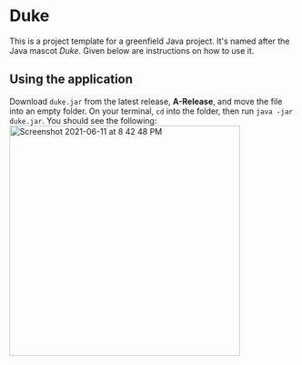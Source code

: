 # Duke

This is a project template for a greenfield Java project. It's named after the Java mascot _Duke_. Given below are instructions on how to use it.

## Using the application

Download `duke.jar` from the latest release, **A-Release**, and move the file into an empty folder. On your terminal, `cd` into the folder, then run `java -jar duke.jar`. You should see the following:
<img width="405" alt="Screenshot 2021-06-11 at 8 42 48 PM" src="https://user-images.githubusercontent.com/53945359/121688027-96c19780-caf5-11eb-908c-3f702d34bc97.png">


